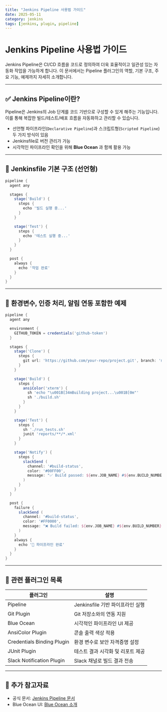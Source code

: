 ```yaml
---
title: "Jenkins Pipeline 사용법 가이드"
date: 2025-05-11
category: jenkins
tags: [jenkins, plugin, pipeline]
---
```


# Jenkins Pipeline 사용법 가이드

Jenkins Pipeline은 CI/CD 흐름을 코드로 정의하여 더욱 효율적이고 일관성 있는 자동화 작업을 가능하게 합니다. 이 문서에서는 Pipeline 플러그인의 역할, 기본 구조, 주요 기능, 예제까지 자세히 소개합니다.

---

## ✅ Jenkins Pipeline이란?

Pipeline은 Jenkins의 Job 단계를 코드 기반으로 구성할 수 있게 해주는 기능입니다. 이를 통해 복잡한 빌드/테스트/배포 흐름을 자동화하고 관리할 수 있습니다.

- 선언형 파이프라인(`Declarative Pipeline`)과 스크립트형(`Scripted Pipeline`) 두 가지 방식이 있음
- Jenkinsfile로 버전 관리가 가능
- 시각적인 파이프라인 확인을 위해 **Blue Ocean** 과 함께 활용 가능


---

## 🔧 Jenkinsfile 기본 구조 (선언형)

```groovy
pipeline {
  agent any

  stages {
    stage('Build') {
      steps {
        echo '빌드 실행 중...'
      }
    }

    stage('Test') {
      steps {
        echo '테스트 실행 중...'
      }
    }
  }

  post {
    always {
      echo '작업 완료'
    }
  }
}
```

---

## 🔧 환경변수, 인증 처리, 알림 연동 포함한 예제

```groovy
pipeline {
  agent any

  environment {
    GITHUB_TOKEN = credentials('github-token')
  }

  stages {
    stage('Clone') {
      steps {
        git url: 'https://github.com/your-repo/project.git', branch: 'main'
      }
    }

    stage('Build') {
      steps {
        ansiColor('xterm') {
          sh 'echo "\u001B[34mBuilding project...\u001B[0m"'
          sh './build.sh'
        }
      }
    }

    stage('Test') {
      steps {
        sh './run_tests.sh'
        junit 'reports/**/*.xml'
      }
    }

    stage('Notify') {
      steps {
        slackSend (
          channel: '#build-status',
          color: '#00FF00',
          message: "✅ Build passed: ${env.JOB_NAME} #${env.BUILD_NUMBER}"
        )
      }
    }
  }

  post {
    failure {
      slackSend (
        channel: '#build-status',
        color: '#FF0000',
        message: "❌ Build failed: ${env.JOB_NAME} #${env.BUILD_NUMBER}"
      )
    }
    always {
      echo '🎯 파이프라인 완료'
    }
  }
}
```

---

## 🔌 관련 플러그인 목록

| 플러그인                   | 설명                              |
| -------------------------- | --------------------------------- |
| Pipeline                   | Jenkinsfile 기반 파이프라인 실행  |
| Git Plugin                 | Git 저장소와의 연동 지원          |
| Blue Ocean                 | 시각적인 파이프라인 UI 제공       |
| AnsiColor Plugin           | 콘솔 출력 색상 적용               |
| Credentials Binding Plugin | 환경 변수로 보안 자격증명 설정    |
| JUnit Plugin               | 테스트 결과 시각화 및 리포트 제공 |
| Slack Notification Plugin  | Slack 채널로 빌드 결과 전송       |

---

## 🔎 추가 참고자료

- 공식 문서: [Jenkins Pipeline 문서](https://www.jenkins.io/doc/book/pipeline/)
- Blue Ocean UI: [Blue Ocean 소개](https://www.jenkins.io/doc/book/blueocean/)
